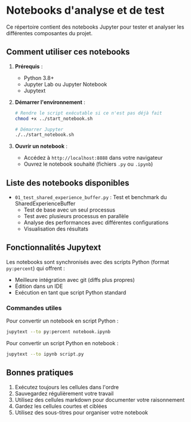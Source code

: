 # Notebooks d'analyse et de test

Ce répertoire contient des notebooks Jupyter pour tester et analyser les différentes composantes du projet.

## Comment utiliser ces notebooks

1. **Prérequis** :
   - Python 3.8+
   - Jupyter Lab ou Jupyter Notebook
   - Jupytext

2. **Démarrer l'environnement** :
   ```bash
   # Rendre le script exécutable si ce n'est pas déjà fait
   chmod +x ../start_notebook.sh
   
   # Démarrer Jupyter
   ./../start_notebook.sh
   ```

3. **Ouvrir un notebook** :
   - Accédez à `http://localhost:8888` dans votre navigateur
   - Ouvrez le notebook souhaité (fichiers `.py` ou `.ipynb`)

## Liste des notebooks disponibles

- `01_test_shared_experience_buffer.py` : Test et benchmark du SharedExperienceBuffer
  - Test de base avec un seul processus
  - Test avec plusieurs processus en parallèle
  - Analyse des performances avec différentes configurations
  - Visualisation des résultats

## Fonctionnalités Jupytext

Les notebooks sont synchronisés avec des scripts Python (format `py:percent`) qui offrent :

- Meilleure intégration avec git (diffs plus propres)
- Édition dans un IDE
- Exécution en tant que script Python standard

### Commandes utiles

Pour convertir un notebook en script Python :
```bash
jupytext --to py:percent notebook.ipynb
```

Pour convertir un script Python en notebook :
```bash
jupytext --to ipynb script.py
```

## Bonnes pratiques

1. Exécutez toujours les cellules dans l'ordre
2. Sauvegardez régulièrement votre travail
3. Utilisez des cellules markdown pour documenter votre raisonnement
4. Gardez les cellules courtes et ciblées
5. Utilisez des sous-titres pour organiser votre notebook
